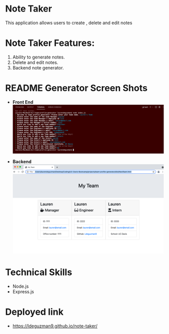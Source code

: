 # Note Taker

This application allows users to create , delete and edit notes

# Note Taker Features:

1. Ability to generate notes.
2. Delete and edit notes.
3. Backend note generator.

# README Generator Screen Shots

- **Front End**
  ![Terminal Prompts](https://github.com/Ldeguzman9/team-profile-generator/blob/develop/assets/images/terminal-prompts-screenshot.png?raw=true)

- **Backend**
  ![Team Profile](https://github.com/Ldeguzman9/team-profile-generator/blob/develop/assets/images/team-profile-screenshot.png?raw=true)

# Technical Skills

- Node.js
- Express.js

# Deployed link

- https://ldeguzman9.github.io/note-taker/
